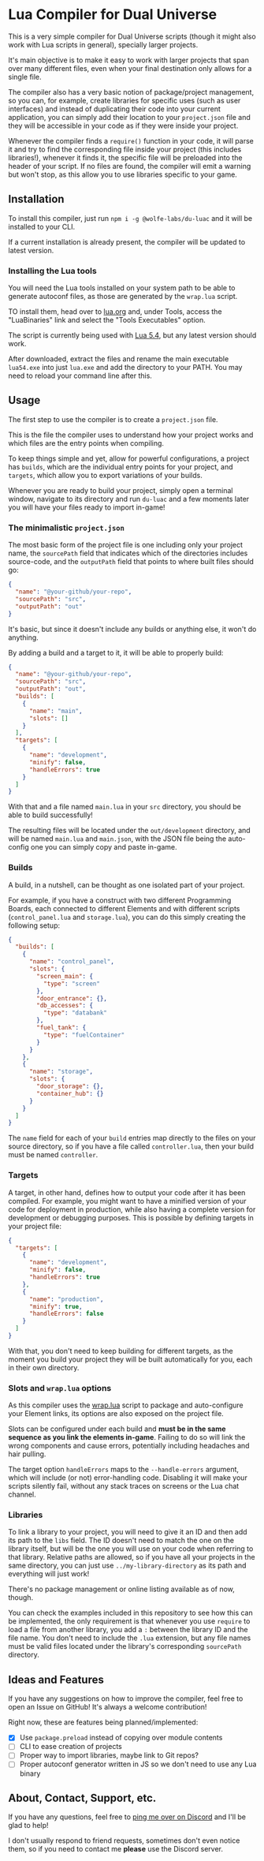 # Lua Compiler for Dual Universe

This is a very simple compiler for Dual Universe scripts (though it might also work with Lua scripts in general), specially larger projects.

It's main objective is to make it easy to work with larger projects that span over many different files, even when your final destination only allows for a single file.

The compiler also has a very basic notion of package/project management, so you can, for example, create libraries for specific uses (such as user interfaces) and instead of duplicating their code into your current application, you can simply add their location to your `project.json` file and they will be accessible in your code as if they were inside your project.

Whenever the compiler finds a `require()` function in your code, it will parse it and try to find the corresponding file inside your project (this includes libraries!), whenever it finds it, the specific file will be preloaded into the header of your script. If no files are found, the compiler will emit a warning but won't stop, as this allow you to use libraries specific to your game.

## Installation

To install this compiler, just run `npm i -g @wolfe-labs/du-luac` and it will be installed to your CLI.

If a current installation is already present, the compiler will be updated to latest version.

### Installing the Lua tools

You will need the Lua tools installed on your system path to be able to generate autoconf files, as those are generated by the `wrap.lua` script.

TO install them, head over to [lua.org](http://www.lua.org/download.html) and, under Tools, access the "LuaBinaries" link and select the "Tools Executables" option.

The script is currently being used with [Lua 5.4](https://sourceforge.net/projects/luabinaries/files/5.4.2/Tools%20Executables/), but any latest version should work.

After downloaded, extract the files and rename the main executable `lua54.exe` into just `lua.exe` and add the directory to your PATH. You may need to reload your command line after this.

## Usage

The first step to use the compiler is to create a `project.json` file.

This is the file the compiler uses to understand how your project works and which files are the entry points when compiling.

To keep things simple and yet, allow for powerful configurations, a project has `builds`, which are the individual entry points for your project, and `targets`, which allow you to export variations of your builds.

Whenever you are ready to build your project, simply open a terminal window, navigate to its directory and run `du-luac` and a few moments later you will have your files ready to import in-game!

### The minimalistic `project.json`

The most basic form of the project file is one including only your project name, the `sourcePath` field that indicates which of the directories includes source-code, and the `outputPath` field that points to where built files should go:

```json
{
  "name": "@your-github/your-repo",
  "sourcePath": "src",
  "outputPath": "out"
}
```

It's basic, but since it doesn't include any builds or anything else, it won't do anything.

By adding a build and a target to it, it will be able to properly build:

```json
{
  "name": "@your-github/your-repo",
  "sourcePath": "src",
  "outputPath": "out",
  "builds": [
    {
      "name": "main",
      "slots": []
    }
  ],
  "targets": [
    {
      "name": "development",
      "minify": false,
      "handleErrors": true
    }
  ]
}
```

With that and a file named `main.lua` in your `src` directory, you should be able to build successfully!

The resulting files will be located under the `out/development` directory, and will be named `main.lua` and `main.json`, with the JSON file being the auto-config one you can simply copy and paste in-game.

### Builds

A build, in a nutshell, can be thought as one isolated part of your project.

For example, if you have a construct with two different Programming Boards, each connected to different Elements and with different scripts (`control_panel.lua` and `storage.lua`), you can do this simply creating the following setup:

```json
{
  "builds": [
    {
      "name": "control_panel",
      "slots": {
        "screen_main": {
          "type": "screen"
        },
        "door_entrance": {},
        "db_accesses": {
          "type": "databank"
        },
        "fuel_tank": {
          "type": "fuelContainer"
        }
      }
    },
    {
      "name": "storage",
      "slots": {
        "door_storage": {},
        "container_hub": {}
      }
    }
  ]
}
```

The `name` field for each of your `build` entries map directly to the files on your source directory, so if you have a file called `controller.lua`, then your build must be named `controller`.

### Targets

A target, in other hand, defines how to output your code after it has been compiled. For example, you might want to have a minified version of your code for deployment in production, while also having a complete version for development or debugging purposes. This is possible by defining targets in your project file:

```json
{
  "targets": [
    {
      "name": "development",
      "minify": false,
      "handleErrors": true
    },
    {
      "name": "production",
      "minify": true,
      "handleErrors": false
    }
  ]
}
```

With that, you don't need to keep building for different targets, as the moment you build your project they will be built automatically for you, each in their own directory.

### Slots and `wrap.lua` options

As this compiler uses the [wrap.lua](https://board.dualthegame.com/index.php?/topic/20161-lua-tool-script-packagerconfigurator-wraplua/) script to package and auto-configure your Element links, its options are also exposed on the project file.

Slots can be configured under each build and **must be in the same sequence as you link the elements in-game**. Failing to do so will link the wrong components and cause errors, potentially including headaches and hair pulling.

The target option `handleErrors` maps to the `--handle-errors` argument, which will include (or not) error-handling code. Disabling it will make your scripts silently fail, without any stack traces on screens or the Lua chat channel.

### Libraries

To link a library to your project, you will need to give it an ID and then add its path to the `libs` field. The ID doesn't need to match the one on the library itself, but will be the one you will use on your code when referring to that library. Relative paths are allowed, so if you have all your projects in the same directory, you can just use `../my-library-directory` as its path and everything will just work!

There's no package management or online listing available as of now, though.

You can check the examples included in this repository to see how this can be implemented, the only requirement is that whenever you use `require` to load a file from another library, you add a `:` between the library ID and the file name. You don't need to include the `.lua` extension, but any file names must be valid files located under the library's corresponding `sourcePath` directory.

## Ideas and Features

If you have any suggestions on how to improve the compiler, feel free to open an Issue on GitHub! It's always a welcome contribution!

Right now, these are features being planned/implemented:

- [x] Use `package.preload` instead of copying over module contents
- [ ] CLI to ease creation of projects
- [ ] Proper way to import libraries, maybe link to Git repos?
- [ ] Proper autoconf generator written in JS so we don't need to use any Lua binary

## About, Contact, Support, etc.

If you have any questions, feel free to [ping me over on Discord](https://discord.gg/egQaE2U) and I'll be glad to help!

I don't usually respond to friend requests, sometimes don't even notice them, so if you need to contact me **please** use the Discord server.